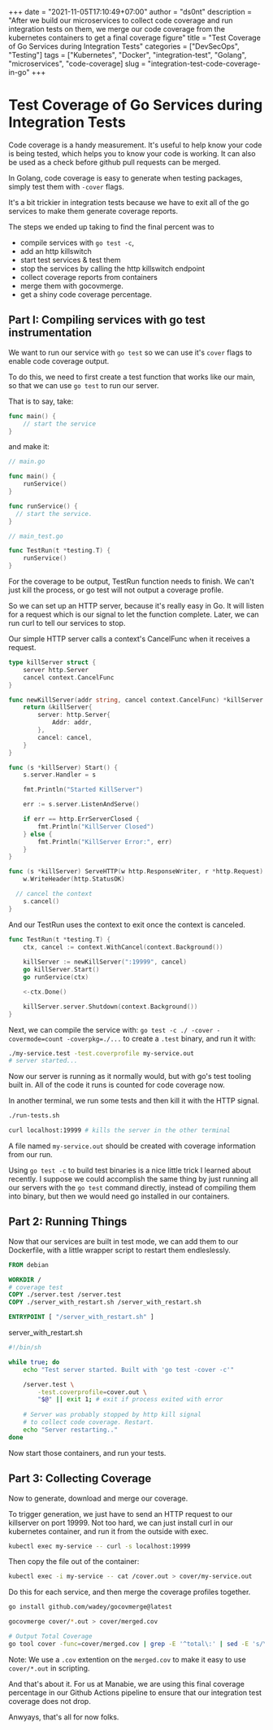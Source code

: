 +++
date = "2021-11-05T17:10:49+07:00"
author = "ds0nt"
description = "After we build our microservices to collect code coverage and run integration tests on them, we merge our code coverage from the kubernetes containers to get a final coverage figure"
title = "Test Coverage of Go Services during Integration Tests"
categories = ["DevSecOps", "Testing"]
tags = ["Kubernetes", "Docker", "integration-test", "Golang", "microservices", "code-coverage]
slug = "integration-test-code-coverage-in-go"
+++
# Test Coverage of Go Services during Integration Tests

Code coverage is a handy measurement. It's useful to help know your code is being tested, which helps you to know your code is working. It can also be used as a check before github pull requests can be merged.

In Golang, code coverage is easy to generate when testing packages, simply test them with `-cover` flags.

It's a bit trickier in integration tests because we have to exit all of the go services to make them generate coverage reports.

The steps we ended up taking to find the final percent was to  

- compile services with `go test -c`,
- add an http killswitch
- start test services & test them
- stop the services by calling the http killswitch endpoint
- collect coverage reports from containers
- merge them with gocovmerge.
- get a shiny code coverage percentage.


## Part I: Compiling services with go test instrumentation

We want to run our service with `go test` so we can use it's `cover` flags to enable code coverage output.

To do this, we need to first create a test function that works like our main, so that we can use `go test` to run our server.

That is to say, take:

```go
func main() {
    // start the service
}
```

and make it:


```go
// main.go

func main() {
    runService()
}

func runService() {
  // start the service.
}
```

```go
// main_test.go

func TestRun(t *testing.T) {
    runService()
}
```

For the coverage to be output, TestRun function needs to finish. We can't just kill the process, or go test will not output a coverage profile.

So we can set up an HTTP server, because it's really easy in Go. It will listen for a request which is our signal to let the function complete. Later, we can run curl to tell our services to stop.

Our simple HTTP server calls a context's CancelFunc when it receives a request.

```go
type killServer struct {
	server http.Server
	cancel context.CancelFunc
}

func newKillServer(addr string, cancel context.CancelFunc) *killServer {
	return &killServer{
		server: http.Server{
			Addr: addr,
		},
		cancel: cancel,
	}
}

func (s *killServer) Start() {
	s.server.Handler = s

	fmt.Println("Started KillServer")

	err := s.server.ListenAndServe()

	if err == http.ErrServerClosed {
		fmt.Println("KillServer Closed")
	} else {
		fmt.Println("KillServer Error:", err)
	}
}

func (s *killServer) ServeHTTP(w http.ResponseWriter, r *http.Request) {
	w.WriteHeader(http.StatusOK)

  // cancel the context
	s.cancel()
}

```

And our TestRun uses the context to exit once the context is canceled.

```go
func TestRun(t *testing.T) {
	ctx, cancel := context.WithCancel(context.Background())
  
	killServer := newKillServer(":19999", cancel)
	go killServer.Start()  
	go runService(ctx)

	<-ctx.Done()

	killServer.server.Shutdown(context.Background())
}
```

Next, we can compile the service with: `go test -c ./ -cover -covermode=count -coverpkg=./...` to create a `.test` binary, and run it with:

```bash
./my-service.test -test.coverprofile my-service.out
# server started...
```

Now our server is running as it normally would, but with go's test tooling built in. All of the code it runs is counted for code coverage now.

In another terminal, we run some tests and then kill it with the HTTP signal.

```bash
./run-tests.sh

curl localhost:19999 # kills the server in the other terminal
```

A file named `my-service.out` should be created with coverage information from our run.


Using `go test -c` to build test binaries is a nice little trick I learned about recently. I suppose we could accomplish the same thing by just running all our servers with the `go test` command directly, instead of compiling them into binary, but then we would need go installed in our containers.

## Part 2: Running Things

Now that our services are built in test mode, we can add them to our Dockerfile, with a little wrapper script to restart them endleslessly.

```Dockerfile
FROM debian

WORKDIR /
# coverage test
COPY ./server.test /server.test
COPY ./server_with_restart.sh /server_with_restart.sh

ENTRYPOINT [ "/server_with_restart.sh" ]
```

server_with_restart.sh

```sh
#!/bin/sh

while true; do
    echo "Test server started. Built with 'go test -cover -c'"

    /server.test \
        -test.coverprofile=cover.out \
        "$@" || exit 1; # exit if process exited with error
    
    # Server was probably stopped by http kill signal
    # to collect code coverage. Restart.        
    echo "Server restarting.."
done
```

Now start those containers, and run your tests.


## Part 3: Collecting Coverage

Now to generate, download and merge our coverage.

To trigger generation, we just have to send an HTTP request to our killserver on port 19999. Not too hard, we can just install curl in our kubernetes container, and run it from the outside with exec.

```bash
kubectl exec my-service -- curl -s localhost:19999
```

Then copy the file out of the container:

```bash
kubectl exec -i my-service -- cat /cover.out > cover/my-service.out
```

Do this for each service, and then merge the coverage profiles together.

```bash
go install github.com/wadey/gocovmerge@latest

gocovmerge cover/*.out > cover/merged.cov

# Output Total Coverage 
go tool cover -func=cover/merged.cov | grep -E '^total\:' | sed -E 's/\s+/ /g'
```

Note: We use a `.cov` extention on the `merged.cov` to make it easy to use `cover/*.out` in scripting.

And that's about it. For us at Manabie, we are using this final coverage percentage in our Github Actions pipeline to ensure that our integration test coverage does not drop. 

Anwyays, that's all for now folks.
